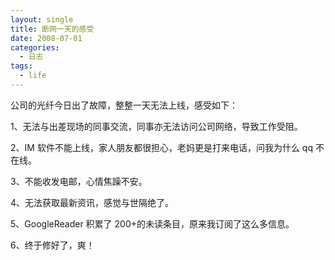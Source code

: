 ```yaml
---
layout: single
title: 断网一天的感受
date: 2008-07-01
categories:
  - 日志
tags:
  - life
---
```


公司的光纤今日出了故障，整整一天无法上线，感受如下：

1、无法与出差现场的同事交流，同事亦无法访问公司网络，导致工作受阻。

2、IM 软件不能上线，家人朋友都很担心，老妈更是打来电话，问我为什么 qq 不在线。

3、不能收发电邮，心情焦躁不安。

4、无法获取最新资讯，感觉与世隔绝了。

5、GoogleReader 积累了 200+的未读条目，原来我订阅了这么多信息。

6、终于修好了，爽！
